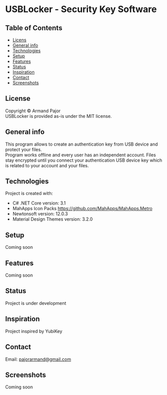 # USBLocker - Security Key Software
## Table of Contents
* [Licens](#licens)
* [General info](#general-info)
* [Technologies](#technologies)
* [Setup](#setup)
* [Features](#features)
* [Status](#status)
* [Inspiration](#inspiration)
* [Contact](#contact)
* [Screenshots](#screenshots)

## License
Copyright © Armand Pajor  
USBLocker is provided as-is under the MIT license.

## General info
This program allows to create an authentication key from USB device and protect your files.  
Program works offline and every user has an independent account.
Files stay encrypted until you connect your authentication USB device key which is related to your account and your files.  
	
## Technologies
Project is created with:
* C# .NET Core version: 3.1
* MahApps Icon Packs https://github.com/MahApps/MahApps.Metro
* Newtonsoft version: 12.0.3
* Material Design Themes version: 3.2.0
	
## Setup
Coming soon  

## Features
Coming soon  

## Status
Project is under development  

## Inspiration
Project inspired by YubiKey  

## Contact
Email: pajorarmand@gmail.com

## Screenshots
Coming soon
